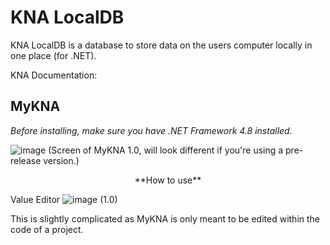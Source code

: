 # KNA LocalDB
KNA LocalDB is a database to store data on the users computer locally in one place (for .NET).

KNA Documentation:

## MyKNA
*Before installing, make sure you have .NET Framework 4.8 installed.*

![image](https://github.com/user-attachments/assets/8b35e580-f1a3-4e0a-a790-fa6a5d3dfda7)
(Screen of MyKNA 1.0, will look different if you're using a pre-release version.)

<p style="text-align:center"> **How to use** </p> 

Value Editor
![image](https://github.com/user-attachments/assets/a398ded8-810f-402c-8cbf-a525df9335cb)
(1.0)

This is slightly complicated as MyKNA is only meant to be edited within the code of a project.
